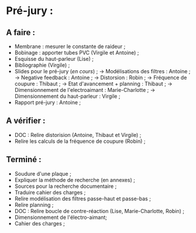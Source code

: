 Pré-jury :
=========

A faire :
---------

- Membrane : mesurer le constante de raideur ;
- Bobinage : apporter tubes PVC (Virgile et Antoine) ;
- Esquisse du haut-parleur (Lise) ;
- Bibliographie (Virgile) ;
- Slides pour le pré-jury (*en cours*) ;
-> Modélisations des filtres : Antoine ;
-> Negative feedback : Antoine ;
-> Distorsion : Robin ;
-> Fréquence de coupure : Thibaut ;
-> Etat d'avancement + planning : Thibaut ;
-> Dimensionnement de l'electroaimant : Marie-Charlotte ;
-> Dimensionnement du haut-parleur : Virgile ;
- Rapport pré-jury : Antoine ;

A vérifier :
------------

- DOC : Relire distorision (Antoine, Thibaut et Virgile) ;
- Relire les calculs de la fréquence de coupure (Robin) ;

Terminé :
---------

- Soudure d'une plaque ;
- Expliquer la méthode de recherche (en annexes) ;
- Sources pour la recherche documentaire ;
- Traduire cahier des charges ;
- Relire modélisation des filtres passe-haut et passe-bas ;
- Relire planning ;
- DOC : Relire boucle de contre-réaction (Lise, Marie-Charlotte, Robin) ;
- Dimensionnement de l'électro-aimant;
- Cahier des charges ;
